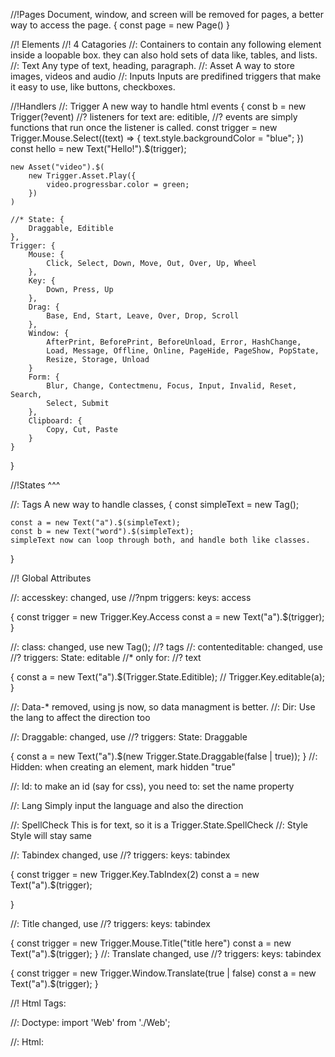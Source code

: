 //!Pages
    Document, window, and screen will be removed for pages, a better way 
    to access the page.
{
    const page = new Page()
}


//! Elements
//! 4 Catagories
//: Containers
    to contain any following element inside a loopable box.
    they can also hold sets of data like, tables, and lists.
//: Text
    Any type of text, heading, paragraph.
//: Asset
    A way to store images, videos and audio
//: Inputs
    Inputs are predifined triggers that make it easy to use, 
    like buttons, checkboxes.


//!Handlers
//: Trigger
    A new way to handle html events
{
    const b = new Trigger(?event)
    //? listeners for text are: editible, 
    //? events are simply functions that run once the listener is called.
    const trigger = new Trigger.Mouse.Select((text) => {
        text.style.backgroundColor = "blue";
    })
    const hello = new Text("Hello!").$(trigger);

    new Asset("video").$(
        new Trigger.Asset.Play({
            video.progressbar.color = green;
        })
    )

    //* State: {
        Draggable, Editible
    },
    Trigger: {
        Mouse: {
            Click, Select, Down, Move, Out, Over, Up, Wheel
        },
        Key: {
            Down, Press, Up
        },
        Drag: {
            Base, End, Start, Leave, Over, Drop, Scroll
        },
        Window: {
            AfterPrint, BeforePrint, BeforeUnload, Error, HashChange, 
            Load, Message, Offline, Online, PageHide, PageShow, PopState,
            Resize, Storage, Unload
        }
        Form: {
            Blur, Change, Contectmenu, Focus, Input, Invalid, Reset, Search,
            Select, Submit
        },
        Clipboard: {
            Copy, Cut, Paste
        }
    }

}

//!States ^^^

//: Tags 
    A new way to handle classes, 
{
    const simpleText = new Tag<Text>();

    const a = new Text("a").$(simpleText);
    const b = new Text("word").$(simpleText);
    simpleText now can loop through both, and handle both like classes.
}



//! Global Attributes

//: accesskey: 
changed, use //?npm triggers: keys: access

{
    const trigger = new Trigger<Text>.Key.Access
    const a = new Text("a").$(trigger);
}

//: class:
changed, use new Tag(); //? tags
//: contenteditable:
changed, use //? triggers: State: editable
//* only for:
//? text

{
    const a = new Text("a").$(Trigger.State.Editible);
    // Trigger.Key.editable(a);
}

//: Data-*
removed, using js now, so data managment is better.
//: Dir:
Use the lang to affect the direction too

//: Draggable:
changed, use //? triggers: State: Draggable

{
    const a = new Text("a").$(new Trigger.State.Draggable(false | true));
}
//: Hidden:
when creating an element, mark hidden "true"

//: Id:
to make an id (say for css), you need to:
set the name property

//: Lang
Simply input the language and also the direction

//: SpellCheck
This is for text, so it is a Trigger.State.SpellCheck
//: Style
Style will stay same

//: Tabindex
changed, use //? triggers: keys: tabindex

{
    const trigger = new Trigger<Text>.Key.TabIndex(2)
    const a = new Text("a").$(trigger);
    
}

//: Title
changed, use //? triggers: keys: tabindex

{
    const trigger = new Trigger<Text>.Mouse.Title("title here")
    const a = new Text("a").$(trigger);
}
//: Translate
changed, use //? triggers: keys: tabindex

{
    const trigger = new Trigger<Text>.Window.Translate(true | false)
    const a = new Text("a").$(trigger);
}


//! Html Tags: 

//: Doctype: 
import 'Web' from './Web';

//: Html:
